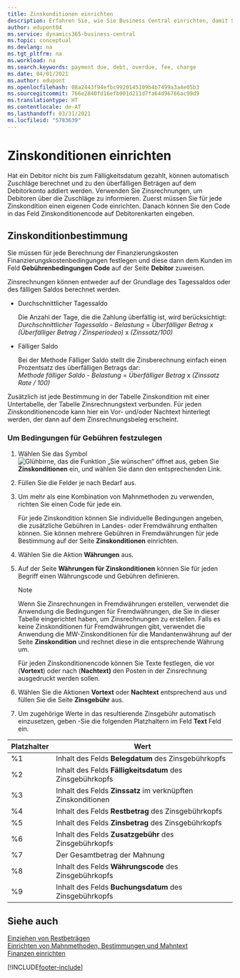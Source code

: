 ```yaml
---
title: Zinskonditionen einrichten
description: Erfahren Sie, wie Sie Business Central einrichten, damit Sie Debitoren über zusätzliche Gebühren informieren können, indem Sie Memos zu Finanzierungskosten senden.
author: edupont04
ms.service: dynamics365-business-central
ms.topic: conceptual
ms.devlang: na
ms.tgt_pltfrm: na
ms.workload: na
ms.search.keywords: payment due, debt, overdue, fee, charge
ms.date: 04/01/2021
ms.author: edupont
ms.openlocfilehash: 08a2443f94efbc9920145109b4b7499a3a4e05b3
ms.sourcegitcommit: 766e2840fd16efb901d211d7fa64d96766ac99d9
ms.translationtype: HT
ms.contentlocale: de-AT
ms.lasthandoff: 03/31/2021
ms.locfileid: "5783639"
---
```

# <a name="set-up-finance-charge-terms"></a>Zinskonditionen einrichten

Hat ein Debitor nicht bis zum Fälligkeitsdatum gezahlt, können automatisch Zuschläge berechnet und zu den überfälligen Beträgen auf dem Debitorkonto addiert werden. Verwenden Sie Zinsrechnungen, um Debitoren über die Zuschläge zu informieren. Zuerst müssen Sie für jede Zinskondition einen eigenen Code einrichten. Danach können Sie den Code in das Feld Zinskonditionencode auf Debitorenkarten eingeben.  

## <a name="finance-charge-terms"></a>Zinskonditionbestimmung

Sie müssen für jede Berechnung der Finanzierungskosten Finanzierungskostenbedingungen festlegen und diese dann dem Kunden im Feld **Gebührenbedingungen Code** auf der Seite **Debitor** zuweisen.

Zinsrechnungen können entweder auf der Grundlage des Tagessaldos oder des fälligen Saldos berechnet werden.

* Durchschnittlicher Tagessaldo  
  
  Die Anzahl der Tage, die die Zahlung überfällig ist, wird berücksichtigt:  
  *Durchschnittlicher Tagessaldo* - *Belastung* = *Überfälliger Betrag* x *(Überfälliger Betrag / Zinsperiodeo)* x *(Zinssatz/100)*

* Fälliger Saldo  
  
  Bei der Methode Fälliger Saldo stellt die Zinsberechnung einfach einen Prozentsatz des überfälligen Betrags dar:  
  *Methode fälliger Saldo* - *Belastung* = *Überfälliger Betrag* x *(Zinssatz Rate / 100)*

Zusätzlich ist jede Bestimmung in der Tabelle Zinskondition mit einer Untertabelle, der Tabelle Zinsrechnungstext verbunden. Für jeden Zinskonditionencode kann hier ein Vor- und/oder Nachtext hinterlegt werden, der dann auf dem Zinsrechnungsbeleg erscheint.

### <a name="to-set-up-finance-charge-terms"></a>Um Bedingungen für Gebühren festzulegen

1. Wählen Sie das Symbol ![Glühbirne, das die Funktion „Sie wünschen“ öffnet](media/ui-search/search_small.png "Tell me-Funktion") aus, geben Sie **Zinskonditionen** ein, und wählen Sie dann den entsprechenden Link.  
2. Füllen Sie die Felder je nach Bedarf aus.
3. Um mehr als eine Kombination von Mahnmethoden zu verwenden, richten Sie einen Code für jede ein.

    Für jede Zinskondition können Sie individuelle Bedingungen angeben, die zusätzliche Gebühren in Landes- oder Fremdwährung enthalten können. Sie können mehrere Gebühren in Fremdwährungen für jede Bestimmung auf der Seite **Zinskonditionen** einrichten.
4. Wählen Sie die Aktion **Währungen** aus.
5. Auf der Seite **Währungen für Zinskonditionen** können Sie für jeden Begriff einen Währungscode und Gebühren definieren.

    > [!NOTE]  
    > Wenn Sie Zinsrechnungen in Fremdwährungen erstellen, verwendet die Anwendung die Bedingungen für Fremdwährungen, die Sie in dieser Tabelle eingerichtet haben, um  Zinsrechnungen zu erstellen. Falls es keine Zinskonditionen für Fremdwährungen gibt, verwendet die Anwendung die MW-Zinskonditionen für die Mandantenwährung auf der Seite **Zinskondition** und rechnet diese in die entsprechende Währung um.

    Für jeden Zinskonditionencode können Sie Texte festlegen, die vor (**Vortext**) oder nach (**Nachtext)** den Posten in der Zinsrechnung ausgedruckt werden sollen.  
6. Wählen Sie die Aktionen **Vortext** oder **Nachtext** entsprechend aus und füllen Sie die Seite **Zinsgebühr** aus.
7. Um zugehörige Werte in das resultierende Zinsgebühr automatisch einzusetzen, geben -Sie die folgenden Platzhaltern im Feld **Text** Feld ein.

|Platzhalter|Wert|  
|-----------------|-----------|  
|%1|Inhalt des Felds **Belegdatum** des Zinsgebührkopfs|  
|%2|Inhalt des Felds **Fälligkeitsdatum** des Zinsgebührkopfs|  
|%3|Inhalt des Felds **Zinssatz** im verknüpften Zinskonditionen|  
|%4|Inhalt des Felds **Restbetrag** des Zinsgebührkopfs|  
|%5|Inhalt des Felds **Zinsbetrag** des Zinsgebührkopfs|  
|%6|Inhalt des Felds **Zusatzgebühr** des Zinsgebührkopfs|  
|%7|Der Gesamtbetrag der Mahnung|  
|%8|Inhalt des Felds **Währungscode** des Zinsgebührkopfs|  
|%9|Inhalt des Felds **Buchungsdatum** des Zinsgebührkopfs|  

## <a name="see-also"></a>Siehe auch

[Einziehen von Restbeträgen](receivables-collect-outstanding-balances.md)  
[Einrichten von Mahnmethoden, Bestimmungen und Mahntext](finance-setup-reminders.md)  
[Finanzen einrichten](finance-setup-finance.md)  


[!INCLUDE[footer-include](includes/footer-banner.md)]